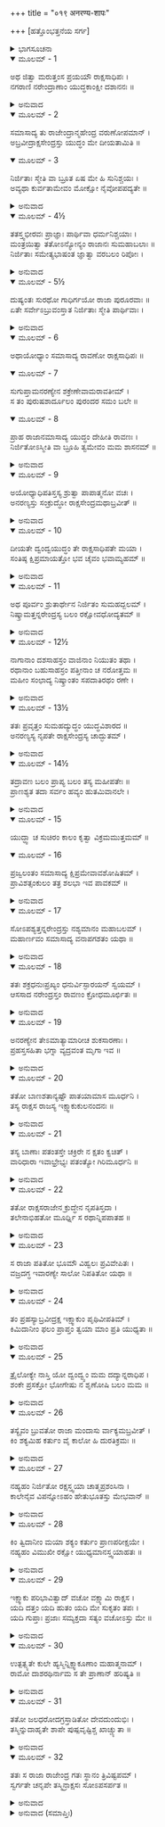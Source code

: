 +++
title = "०१९ अनरण्य-शापः"

+++
[ಹತ್ತೊಂಭತ್ತನೆಯ ಸರ್ಗ]



<details><summary>ಭಾಗಸೂಚನಾ</summary>

ರಾವಣನು ಅನರಣ್ಯನನ್ನು ವಧಿಸಿದುದು, ಅವನಿಂದ ಶಾಪ
</details>

<details open><summary>ಮೂಲಮ್ - 1</summary>

ಅಥ ಜಿತ್ವಾ ಮರುತ್ತಂಸ ಪ್ರಯಯೌ ರಾಕ್ಷಸಾಧಿಪಃ ।  
ನಗರಾಣಿ ನರೇಂದ್ರಾಣಾಂ ಯುದ್ಧಕಾಂಕ್ಷೀ ದಶಾನನಃ ॥
</details>

<details><summary>ಅನುವಾದ</summary>

(ಅಗಸ್ತ್ಯರು ಹೇಳುತ್ತಾರೆ - ರಘುನಂದನ !) ಹಿಂದಿನಂತೆ ಮರುತ್ತನನ್ನು ಜಯಿಸಿದ ಬಳಿಕ ರಾಕ್ಷಸರಾಜ ದಶಗ್ರೀವನು ಕ್ರಮವಾಗಿ ಇತರ ರಾಜರಲ್ಲಿಯೂ ಯುದ್ಧದ ಇಚ್ಛೆಯಿಂದ ಹೋದನು.॥1॥
</details>

<details open><summary>ಮೂಲಮ್ - 2</summary>

ಸಮಾಸಾದ್ಯ ತು ರಾಜೇಂದ್ರಾನ್ಮಹೇಂದ್ರ ವರುಣೋಪಮಾನ್ ।  
ಅಬ್ರವೀದ್ರಾಕ್ಷಸೇಂದ್ರಸ್ತು ಯುದ್ಧಂ ಮೇ ದೀಯತಾಮಿತಿ ॥
</details>

<details open><summary>ಮೂಲಮ್ - 3</summary>

ನಿರ್ಜಿತಾಃ ಸ್ಮೇತಿ ವಾ ಬ್ರೂತ ಏಷ ಮೇ ಹಿ ಸುನಿಶ್ಚಯಃ ।  
ಅವ್ಯಥಾ ಕುರ್ವತಾಮೇವಂ ಮೋಕ್ಷೋ ನೈವೋಪಪದ್ಯತೇ ॥
</details>

<details><summary>ಅನುವಾದ</summary>

ಮಹೇಂದ್ರ, ವರುಣರಂತೆ ಪರಾಕ್ರಮಿ ಗಳಾದ ಆ ಮಹಾರಾಜರ ಬಳಿಗೆ ಹೋಗಿ ರಾಕ್ಷಸೇಂದ್ರನು ಹೇಳುತ್ತಿದ್ದನು - ರಾಜರೇ ! ನೀವು ನನ್ನೊಡನೆ ಯುದ್ಧಮಾಡಿ ಇಲ್ಲವೆ ‘ನಾವು ಸೋತಿದ್ದೇವೆ’ ಎಂದು ಹೇಳಿ. ಇದನ್ನೆ ನಾನು ಮಾಡಿದ ನಿಶ್ಚಯವಾಗಿದೆ. ಇದಕ್ಕೆ ವಿರುದ್ಧವಾಗಿ ನಡೆದರೆ ನಿಮಗೆ ಬಿಡುಗಡೆ ಇಲ್ಲ.॥2-3॥
</details>

<details open><summary>ಮೂಲಮ್ - 4½</summary>

ತತಸ್ತ್ವಭೀರವಃ ಪ್ರಾಜ್ಞಾಃ ಪಾರ್ಥಿವಾ ಧರ್ಮನಿಶ್ಚಯಾಃ ।  
ಮಂತ್ರಯಿತ್ವಾ ತತೋಽನ್ಯೋನ್ಯಂ ರಾಜಾನಃ ಸುಮಹಾಬಲಾಃ ॥  
ನಿರ್ಜಿತಾಃ ಸಮೇತ್ಯಭಾಷಂತ ಜ್ಞಾತ್ವಾ ವರಬಲಂ ರಿಪೋಃ ।
</details>

<details><summary>ಅನುವಾದ</summary>

ಆಗ ನಿರ್ಭಯ, ಬುದ್ಧಿವಂತ, ಧರ್ಮಪೂರ್ಣವಿಚಾರ ಮಾಡುವ ಅನೇಕ ಮಹಾಬಲಿ ರಾಜರು ಪರಸ್ಪರ ಸಲಹೆ ಪಡೆದು, ಶತ್ರುವಿನ ಪ್ರಬಲತೆ ಅರಿತು ರಾಕ್ಷಸರಾಜಾ! ನಾವು ನಿನ್ನಿಂದ ಸೋಲನ್ನೊಪ್ಪಿ ಕೊಳ್ಳುತ್ತೇವೆ ಎಂದು ಹೇಳುತ್ತಿದ್ದರು.॥4½॥
</details>

<details open><summary>ಮೂಲಮ್ - 5½</summary>

ದುಷ್ಯಂತಃ ಸುರಥೋ ಗಾಧಿರ್ಗಯೋ ರಾಜಾ ಪುರೂರವಾಃ ॥  
ಏತೇ ಸರ್ವೇಽಬ್ರುವಂಸ್ತಾತ ನಿರ್ಜಿತಾಃ ಸ್ಮೇತಿ ಪಾರ್ಥಿವಾಃ ।
</details>

<details><summary>ಅನುವಾದ</summary>

ದುಷ್ಯಂತ, ಸುರಥ, ಗಾಧಿ, ಗಯ, ರಾಜಾ ಪುರೂರವ ಇವರೆಲ್ಲ ರಾಜರು ತಮ್ಮ ರಾಜ್ಯಭಾರ ಕಾಲದಲ್ಲಿ ರಾವಣನ ಎದುರಿಗೆ ತಮ್ಮ ಪರಾಜಯವನ್ನು ಸ್ವೀಕರಿಸಿದ್ದರು.॥5½॥
</details>

<details open><summary>ಮೂಲಮ್ - 6</summary>

ಅಥಾಯೋಧ್ಯಾಂ ಸಮಾಸಾದ್ಯ ರಾವಣೋ ರಾಕ್ಷಸಾಧಿಪಃ ॥
</details>

<details open><summary>ಮೂಲಮ್ - 7</summary>

ಸುಗುಪ್ತಾಮನರಣ್ಯೇನ  ಶಕ್ರೇಣೇವಾಮರಾವತೀಮ್ ।  
ಸ ತಂ ಪುರುಷಶಾರ್ದೂಲಂ ಪುರಂದರ ಸಮಂ ಬಲೇ ॥
</details>

<details open><summary>ಮೂಲಮ್ - 8</summary>

ಪ್ರಾಹ ರಾಜಾನಮಾಸಾದ್ಯ ಯುದ್ಧಂ ದೇಹೀತಿ ರಾವಣಃ ।  
ನಿರ್ಜಿತೋಽಸ್ಮೀತಿ ವಾ ಬ್ರೂಹಿ ತ್ವಮೇವಂ ಮಮ ಶಾಸನಮ್ ॥
</details>

<details><summary>ಅನುವಾದ</summary>

ಬಳಿಕ ರಾಕ್ಷಸಾಧಿಪ ರಾವಣನು ಇಂದ್ರನಿಂದ ಸುರಕ್ಷಿತವಾದ ಅಮರಾವತಿಯಂತಿರುವ, ಮಹಾರಾಜಾ ಅನರಣ್ಯನಿಂದ ಪಾಲಿತ ಅಯೋಧ್ಯೆಗೆ ಬಂದನು. ಅಲ್ಲಿ ಇಂದ್ರನಂತೆ ಪರಾಕ್ರಮಿ ಪುರುಷಸಿಂಹ ಅನರಣ್ಯನಲ್ಲಿಗೆ ಬಂದು ಹೇಳಿದನು-ರಾಜನೇ! ನೀನು ನನ್ನೊಡನೆ ಯುದ್ಧದ ಮಾತು ಕೊಡು ಇಲ್ಲವೇ ‘ನಾನು ಸೋತೆ’ ಎಂದು ಹೇಳು. ಇದೇ ನನ್ನ ಆದೇಶವಾಗಿದೆ.॥6-8॥
</details>

<details open><summary>ಮೂಲಮ್ - 9</summary>

ಅಯೋಧ್ಯಾಧಿಪತಿಸ್ತಸ್ಯ ಶ್ರುತ್ವಾ ಪಾಪಾತ್ಮನೋ ವಚಃ ।  
ಅನರಣ್ಯಸ್ತು ಸಂಕ್ರುದ್ಧೋ ರಾಕ್ಷಸೇಂದ್ರಮಥಾಬ್ರವೀತ್ ॥
</details>

<details><summary>ಅನುವಾದ</summary>

ಆ ಪಾಪಾತ್ಮನ ಮಾತನ್ನು ಕೇಳಿ ಅಯೋಧ್ಯಾ ನರೇಶ ಅನರಣ್ಯನಿಗೆ ಭಾರೀ ಕ್ರೋಧವುಂಟಾಗಿ ಅವನು ರಾಕ್ಷಸರಾಜನಲ್ಲಿ ಹೇಳಿದನು.॥9॥
</details>

<details open><summary>ಮೂಲಮ್ - 10</summary>

ದೀಯತೇ ದ್ವಂದ್ವಯುದ್ಧಂ ತೇ ರಾಕ್ಷಸಾಧಿಪತೇ ಮಯಾ ।  
ಸಂತಿಷ್ಠ ಕ್ಷಿಪ್ರಮಾಯತ್ತೋ ಭವ ಚೈವಂ ಭವಾಮ್ಯಹಮ್ ॥
</details>

<details><summary>ಅನುವಾದ</summary>

ನಿಶಾಚರಪತೇ! ನಾನು ನಿನಗೆ ದ್ವಂದ್ವಯುದ್ಧದ ಅವಕಾಶ ಕೊಡುವೆನು. ನಿಲ್ಲು, ಬೇಗನೇ ಯುದ್ಧಕ್ಕಾಗಿ ಸಿದ್ಧನಾಗು. ನಾನೂ ಸಿದ್ಧನಾಗುತ್ತೇನೆ.॥10॥
</details>

<details open><summary>ಮೂಲಮ್ - 11</summary>

ಅಥ ಪೂರ್ವಂ ಶ್ರುತಾರ್ಥೇನ ನಿರ್ಜಿತಂ ಸುಮಹದ್ಬಲಮ್ ।  
ನಿಷ್ಕ್ರಾಮತ್ತನ್ನರೇಂದ್ರಸ್ಯ ಬಲಂ ರಕ್ಷೋವಧೋದ್ಯತಮ್ ॥
</details>

<details><summary>ಅನುವಾದ</summary>

ರಾಜನು ರಾವಣನ ದಿಗ್ವಿಜಯದ ಸುದ್ದಿ ಮೊದಲೇ ಕೇಳಿ, ಅದಕ್ಕಾಗಿ ಅವನು ದೊಡ್ಡ ಸೈನ್ಯವನ್ನು ಸೇರಿಸಿ ಇಟ್ಟಿದ್ದನು. ರಾಜನ ಆ ಎಲ್ಲ ಸೈನ್ಯವು ಆಗ ರಾಕ್ಷಸನ ವಧೆಗಾಗಿ ಉತ್ಸಾಹದಿಂದ ನಗರದಿಂದ ಹೊರಟಿತು.॥11॥
</details>

<details open><summary>ಮೂಲಮ್ - 12½</summary>

ನಾಗಾನಾಂ ದಶಸಾಹಸ್ರಂ ವಾಜಿನಾಂ ನಿಯುತಂ ತಥಾ ।  
ರಥಾನಾಂ ಬಹುಸಾಹಸ್ರಂ ಪತ್ತೀನಾಂ ಚ ನರೋತ್ತಮ ॥  
ಮಹೀಂ ಸಂಛಾದ್ಯ ನಿಷ್ಕ್ರಾಂತಂ ಸಪದಾತಿರಥಂ ರಣೇ ।
</details>

<details><summary>ಅನುವಾದ</summary>

ನರಶ್ರೇಷ್ಠ ಶ್ರೀರಾಮಾ! ಹತ್ತುಸಾವಿರ ಆನೆ ಸವಾರರು, ಒಂದು ಲಕ್ಷ ಕುದುರೆ ಸವಾರರು, ಅನೇಕ ಸಾವಿರ ರಥಗಳು, ಅಸಂಖ್ಯ ಕಾಲಾಳುಗಳಿಂದ ನೆಲ ಭಾಗವನ್ನು ಆಚ್ಛಾದನೆ ಮಾಡುತ್ತಾ ಎಲ್ಲ ಸೈನ್ಯ ರಣರಂಗಕ್ಕೆ ಬಂತು.॥12½॥
</details>

<details open><summary>ಮೂಲಮ್ - 13½</summary>

ತತಃ ಪ್ರವೃತ್ತಂ ಸುಮಹದ್ಯುದ್ಧಂ ಯುದ್ಧವಿಶಾರದ ॥  
ಅನರಣ್ಯಸ್ಯ ನೃಪತೇ ರಾಕ್ಷಸೇಂದ್ರಸ್ಯ ಚಾದ್ಭುತಮ್ ।
</details>

<details><summary>ಅನುವಾದ</summary>

ಯುದ್ಧವಿಶಾರದ ರಘುವೀರ ! ಮತ್ತೆ ರಾಜಾ ಅನರಣ್ಯ ಮತ್ತು ರಾವಣರಲ್ಲಿ ಭಾರೀ ಅದ್ಭುತ ಸಂಗ್ರಾಮ ಪ್ರಾರಂಭವಾಯಿತು.॥13½॥
</details>

<details open><summary>ಮೂಲಮ್ - 14½</summary>

ತದ್ರಾವಣ ಬಲಂ ಪ್ರಾಪ್ಯ ಬಲಂ ತಸ್ಯ ಮಹೀಪತೇಃ ॥  
ಪ್ರಾಣಶ್ಯತ ತದಾ ಸರ್ವಂ ಹವ್ಯಂ ಹುತಮಿವಾನಲೇ ।
</details>

<details><summary>ಅನುವಾದ</summary>

ಆಗ ರಾಜನ ಎಲ್ಲ ಸೈನ್ಯವು ರಾವಣನ ಸೈನ್ಯದೊಂದಿಗೆ ಕಾದಾಡುತ್ತಾ ಅಗ್ನಿಯಲ್ಲಿ  ಹಾಕಿದ ಆಹುತಿಯು ಪೂರ್ಣಭಸ್ಮವಾಗುವಂತೆ ನಾಶವಾಗ ತೊಡಗಿತು.॥14½॥
</details>

<details open><summary>ಮೂಲಮ್ - 15</summary>

ಯುದ್ಧ್ವಾ ಚ ಸುಚಿರಂ ಕಾಲಂ ಕೃತ್ವಾ ವಿಕ್ರಮಮುತ್ತಮಮ್ ॥
</details>

<details open><summary>ಮೂಲಮ್ - 16</summary>

ಪ್ರಜ್ವಲಂತಂ ಸಮಾಸಾದ್ಯ ಕ್ಷಿಪ್ರಮೇವಾವಶೋಷಿತಮ್ ।  
ಪ್ರಾವಿಶತ್ಸಂಕುಲಂ ತತ್ರ ಶಲಭಾ ಇವ ಪಾವಕಮ್ ॥
</details>

<details><summary>ಅನುವಾದ</summary>

ಆ ಸೈನ್ಯವು ಬಹಳ ಹೊತ್ತು ಕಾದಾಡಿತು, ಪರಾಕ್ರಮ ತೋರಿತು, ಆದರೆ ತೇಜಸ್ವೀ ರಾವಣನನ್ನು ಎದುರಿಸುತ್ತಾ ಬಹಳ ಕಡಿಮೆ ಸಂಖ್ಯೆಯಲ್ಲಿ ಉಳಿದು ಕೊನೆಗೆ ಪತಂಗಗಳು ಅಗ್ನಿಯಲ್ಲಿ ಬಿದ್ದು ಭಸ್ಮವಾಗುವಂತೆ ಕಾಲನಿಗೆ ತುತ್ತಾಯಿತು.॥15-16॥
</details>

<details open><summary>ಮೂಲಮ್ - 17</summary>

ಸೋಽಪಶ್ಯತ್ತನ್ನರೇಂದ್ರಸ್ತು ನಶ್ಯಮಾನಂ ಮಹಾಬಲಮ್ ।  
ಮಹಾರ್ಣವಂ ಸಮಾಸಾದ್ಯ ವನಾಪಗಶತಂ ಯಥಾ ॥
</details>

<details><summary>ಅನುವಾದ</summary>

ಜಲದಿಂದ ತುಂಬಿದ ಭಾರೀ ನೂರಾರು ನದಿಗಳು ಸಮುದ್ರದಲ್ಲಿ ಸೇರಿ ಹೋಗುವಂತೆ ತನ್ನ ಸೈನ್ಯವು ನಾಶವಾಗುವುದನ್ನು ರಾಜನು ನೋಡಿದನು.॥17॥
</details>

<details open><summary>ಮೂಲಮ್ - 18</summary>

ತತಃ ಶಕ್ರಧನುಃಪ್ರಖ್ಯಂ ಧನುರ್ವಿಸ್ಫಾರಯನ್ ಸ್ವಯಮ್ ।  
ಆಸಸಾದ ನರೇಂದ್ರಸ್ತಂ ರಾವಣಂ ಕ್ರೋಧಮೂರ್ಛಿತಃ ॥
</details>

<details><summary>ಅನುವಾದ</summary>

ಆಗ ಮಹಾರಾಜ ಅನರಣ್ಯನು ಕ್ರೋಧಗೊಂಡು ಇಂದ್ರ ಧನುಸ್ಸಿನಂತೆ ತನ್ನ ಮಹಾ ಧನುಸ್ಸನ್ನು ಟಂಕಾರ ಮಾಡುತ್ತಾ ರಾವಣನನ್ನು ಎದುರಿಸಲು ಆಗಮಿಸಿದನು..॥18॥
</details>

<details open><summary>ಮೂಲಮ್ - 19</summary>

ಅನರಣ್ಯೇನ ತೇಽಮಾತ್ಯಾಮಾರೀಚ ಶುಕಸಾರಣಾಃ ।  
ಪ್ರಹಸ್ತಸಹಿತಾ ಭಗ್ನಾ ವ್ಯದ್ರವಂತ ಮೃಗಾ ಇವ ॥
</details>

<details><summary>ಅನುವಾದ</summary>

ಸಿಂಹವನ್ನು ನೋಡಿ ಜಿಂಕೆಗಳು ಓಡಿಹೋಗುವಂತೆ ಮಾರೀಚ, ಶುಕ, ಸಾರಣ, ಪ್ರಹಸ್ತ ಈ ನಾಲ್ವರೂ ರಾಕ್ಷಸ ಮಂತ್ರಿಗಳು ಅನರಣ್ಯನಿಂದ ಓಡಿ ಪಲಾಯನ ಮಾಡಿದರು.॥19॥
</details>

<details open><summary>ಮೂಲಮ್ - 20</summary>

ತತೋ ಬಾಣಶತಾನ್ಯಷ್ಟೌ ಪಾತಯಾಮಾಸ ಮೂರ್ಧನಿ ।  
ತಸ್ಯ ರಾಕ್ಷಸ ರಾಜಸ್ಯ ಇಕ್ಷ್ವಾಕುಕುಲನಂದನಃ ॥
</details>

<details><summary>ಅನುವಾದ</summary>

ಅನಂತರ ಇಕ್ಷ್ವಾಕುಕುಲನಂದನ ರಾಜಾ ಅನರಣ್ಯನು ರಾಕ್ಷಸರಾಜ ರಾವಣನ ಮಸ್ತಕದಲ್ಲಿ ಎಂಟು ನೂರು ಬಾಣಗಳನ್ನು ಪ್ರಯೋಗಿಸಿದನು.॥20॥
</details>

<details open><summary>ಮೂಲಮ್ - 21</summary>

ತಸ್ಯ ಬಾಣಾಃ ಪತಂತಸ್ತೇ ಚಕ್ರಿರೇ ನ ಕ್ಷತಂ ಕ್ವಚಿತ್ ।  
ವಾರಿಧಾರಾ ಇವಾಭ್ರೇಭ್ಯಃ ಪತಂತ್ಯೋ ಗಿರಿಮೂರ್ಧನಿ ॥
</details>

<details><summary>ಅನುವಾದ</summary>

ಪರ್ವತ ಶಿಖರದಲ್ಲಿ ಬಿದ್ದ ಮಳೆಯು ಅದನ್ನು ಕ್ಷತಿಗೊಳಿಸದಂತೆ ಆ ಸುರಿಯುವ ಬಾಣಗಳು ಆ ನಿಶಾಚರನ ಶರೀರದಲ್ಲಿ ಗಾಯಗೊಳಿಸದೇ ಹೋದವು.॥21॥
</details>

<details open><summary>ಮೂಲಮ್ - 22</summary>

ತತೋ ರಾಕ್ಷಸರಾಜೇನ ಕ್ರುದ್ಧೇನ ನೃಪತಿಸ್ತದಾ ।  
ತಲೇನಾಭಿಹತೋ ಮೂರ್ಧ್ನಿ ಸ ರಥಾನ್ನಿಪಪಾತಹ ॥
</details>

<details><summary>ಅನುವಾದ</summary>

ಆಗ ಕುಪಿತನಾದ ರಾವಣನು ರಾಜನ ತಲೆಗೆ ಒಂದು ಏಟುಕೊಟ್ಟನು. ಇದರಿಂದ ಆಹತನಾಗಿ ರಾಜನು ರಥದಿಂದ ಕೆಳಗೆ ಉರುಳಿದನು.॥22॥
</details>

<details open><summary>ಮೂಲಮ್ - 23</summary>

ಸ ರಾಜಾ ಪತಿತೋ ಭೂಮೌ ವಿಹ್ವಲಃ ಪ್ರವಿವೇಪಿತಃ ।  
ವಜ್ರದಗ್ಧ ಇವಾರಣ್ಯೇ ಸಾಲೋ ನಿಪತಿತೋ ಯಥಾ ॥
</details>

<details><summary>ಅನುವಾದ</summary>

ಸಿಡಿಲು ಬಡಿದಾಗ ಒಣಗಿದ ಮರವು ದಗ್ಧವಾಗಿ ಉರುಳುವಂತೆ ರಾಜಾ ಅನರಣ್ಯನು ವ್ಯಾಕುಲನಾಗಿ ನೆಲಕ್ಕೆ ಬಿದ್ದು ಗಡ-ಗಡ ನಡುಗತೊಡಗಿದನು.॥23॥
</details>

<details open><summary>ಮೂಲಮ್ - 24</summary>

ತಂ ಪ್ರಹಸ್ಯಾಬ್ರವೀದ್ರಕ್ಷ ಇಕ್ಷ್ವಾಕುಂ ಪೃಥಿವೀಪತಿಮ್ ।  
ಕಿಮಿದಾನೀಂ ಫಲಂ ಪ್ರಾಪ್ತಂ ತ್ವಯಾ ಮಾಂ ಪ್ರತಿ ಯುಧ್ಯತಾ ॥
</details>

<details><summary>ಅನುವಾದ</summary>

ಇದನ್ನು ನೋಡಿ ರಾವಣನು ಜೋರಾಗಿ ನಕ್ಕು ಆ ಇಕ್ಷ್ವಾಕು ನರೇಶನಲ್ಲಿ ಹೇಳಿದನು - ಈಗ ನನ್ನೊಡನೆ ಯುದ್ಧ ಮಾಡಿ ನಿನಗೇನು ಫಲ ದೊರಕಿತು.॥24॥
</details>

<details open><summary>ಮೂಲಮ್ - 25</summary>

ತ್ರೈಲೋಕ್ಯೇ ನಾಸ್ತಿ ಯೋ ದ್ವಂದ್ವ್ವಂ ಮಮ ದದ್ಯಾನ್ನರಾಧಿಪ ।  
ಶಂಕೇ ಪ್ರಸಕ್ತೋ ಭೋಗೇಷು ನ ಶೃಣೋಷಿ ಬಲಂ ಮಮ ॥
</details>

<details><summary>ಅನುವಾದ</summary>

ನರೇಶ್ವರ! ನನ್ನೊಡನೆ ದ್ವಂದ್ವಯುದ್ಧ ಮಾಡುವಂತಹ ವೀರನು ಮೂರು ಲೋಕಗಳಲ್ಲಿ ಯಾರೂ ಇಲ್ಲ. ನೀನು ಭೋಗಗಳಲ್ಲಿ ಹೆಚ್ಚು ಆಸಕ್ತನಾದ್ದರಿಂದ ನನ್ನ ಬಲ ಪರಾಕ್ರಮ ಕೇಳಿಲ್ಲ ಎಂದು ತೋರುತ್ತದೆ.॥25॥
</details>

<details open><summary>ಮೂಲಮ್ - 26</summary>

ತಸ್ಯೈವಂ ಬ್ರುವತೋ ರಾಜಾ ಮಂದಾಸು ರ್ವಾಕ್ಯಮಬ್ರವೀತ್ ।  
ಕಿಂ ಶಕ್ಯಮಿಹ ಕರ್ತುಂ ವೈ ಕಾಲೋ ಹಿ ದುರತಿಕ್ರಮಃ ॥
</details>

<details><summary>ಅನುವಾದ</summary>

ರಾಜನ ಪ್ರಾಣಶಕ್ತಿ ಕ್ಷೀಣವಾಯಿತು. ಹೀಗೆ ಆಡುತ್ತಿರುವ ರಾವಣನ ವಚನ ಕೇಳಿ ಹೇಳಿದನು - ರಾಕ್ಷಸರಾಜನೇ! ಈಗ ಇಲ್ಲೇನು ಮಾಡಬಹುದು? ಏಕೆಂದರೆ ಕಾಲವನ್ನು ಉಲ್ಲಂಘಿಸುವುದು ಅತ್ಯಂತ ದುಷ್ಕರವಾಗಿದೆ.॥26॥
</details>

<details open><summary>ಮೂಲಮ್ - 27</summary>

ನಹ್ಯಹಂ ನಿರ್ಜಿತೋ ರಕ್ಷಸ್ತ್ವಯಾ ಚಾತ್ಮಪ್ರಶಂಸಿನಾ ।  
ಕಾಲೇನೈವ ವಿಪನ್ನೋಽಹಂ ಹೇತುಭೂತಸ್ತು ಮೇಭವಾನ್ ॥
</details>

<details><summary>ಅನುವಾದ</summary>

ರಾಕ್ಷಸನೇ! ನೀನು ತನ್ನನ್ನು ಪ್ರಶಂಸಿಸಿಕೊಳ್ಳುತ್ತಿರುವೆ; ಆದರೆ ನೀನು ಇಂದು ನನ್ನನ್ನು ಪರಾಜಿತಗೊಳಿಸಿದುದರಲ್ಲಿ ಕಾಲವೇ ಕಾರಣವಾಗಿದೆ. ನೀನಾದರೋ ನನ್ನ ಮೃತ್ಯುವಿನಲ್ಲಿ ನಿಮಿತ್ತಮಾತ್ರನಾದೆ.॥27॥
</details>

<details open><summary>ಮೂಲಮ್ - 28</summary>

ಕಿಂ ತ್ವಿದಾನೀಂ ಮಯಾ ಶಕ್ಯಂ ಕರ್ತುಂ ಪ್ರಾಣಪರೀಕ್ಷಯೇ ।  
ನಹ್ಯಹಂ ವಿಮುಖೀ ರಕ್ಷೋ ಯುಧ್ಯಮಾನಸ್ತ್ವಯಾಹತಃ ॥
</details>

<details><summary>ಅನುವಾದ</summary>

ನನ್ನ ಪ್ರಾಣಗಳು ಹೋಗುತ್ತಿವೆ, ಆದ್ದರಿಂದ ನಾನು ಏನು ಮಾಡಬಲ್ಲೆ? ನಿಶಾಚರನೇ! ನಾನು ಯುದ್ಧದಲ್ಲಿ ಬೆನ್ನು ತೋರಲಿಲ್ಲ ಇದು ನನಗೆ ಸಂತೋಷವಿದೆ. ಯುದ್ಧ ಮಾಡುತ್ತಾ ನಿನ್ನ ಕೈಯಿಂದ ಸಾಯುತ್ತಾನೆ.॥28॥
</details>

<details open><summary>ಮೂಲಮ್ - 29</summary>

ಇಕ್ಷ್ವಾಕು ಪರಿಭಾವಿತ್ವಾದ್ ವಚೋ ವಕ್ಷ್ಯಾಮಿ ರಾಕ್ಷಸ ।  
ಯದಿ ದತ್ತಂ ಯದಿ ಹುತಂ ಯದಿ ಮೇ ಸುಕೃತಂ ತಪಃ ।  
ಯದಿ ಗುಪ್ತಾಃ ಪ್ರಜಾಃ ಸಮ್ಯಕ್ತದಾ ಸತ್ಯಂ ವಚೋಽಸ್ತು ಮೇ ॥
</details>

<details><summary>ಅನುವಾದ</summary>

ಆದರೆ ರಾಕ್ಷಸನೇ! ನೀನು ವ್ಯಂಗ್ಯಪೂರ್ಣ ಮಾತುಗಳಿಂದ ಇಕ್ಷ್ವಾಕುಕುಲದ ಅಪಮಾನ ಮಾಡಿದೆ. ಇದರಿಂದ ನಿನಗೆ ಶಾಪ ಕೊಡುತ್ತಿದ್ದೇನೆ. ನಿನಗೆ ಅಮಂಗಲ ಮಾತನ್ನು ಹೇಳುತ್ತೇನೆ. ನಾನು ದಾನ, ಪುಣ್ಯ, ಹೋಮ, ತಪಸ್ಸು ಮಾಡಿದ್ದರೆ, ನಾನು ಧರ್ಮಕ್ಕನುಸಾರ ಪ್ರಜೆಗಳನ್ನು ಚೆನ್ನಾಗಿ ಪಾಲಿಸಿದಿದ್ದರೆ, ನನ್ನ ಮಾತು ನಿಜವಾಗಲಿ.॥29॥
</details>

<details open><summary>ಮೂಲಮ್ - 30</summary>

ಉತ್ಪತ್ಸ್ಯತೇ ಕುಲೇ ಹ್ಯಸ್ಮಿನ್ನಿಕ್ಷ್ವಾಕೂಣಾಂ ಮಹಾತ್ಮನಾಮ್ ।  
ರಾಮೋ ದಾಶರಥಿರ್ನಾಮ ಸ ತೇ ಪ್ರಾಣಾನ್ ಹರಿಷ್ಯತಿ ॥
</details>

<details><summary>ಅನುವಾದ</summary>

ಮಹಾತ್ಮಾ ಇಕ್ಷ್ವಾಕುವಂಶೀ ರಾಜರ ವಂಶದಲ್ಲೇ ದಶರಥನಂದನ ಶ್ರೀರಾಮನು ಪ್ರಕಟನಾಗಿ ನಿನ್ನ ಪ್ರಾಣಗಳನ್ನು ಅಪಹರಿಸುವನು.॥30॥
</details>

<details open><summary>ಮೂಲಮ್ - 31</summary>

ತತೋ ಜಲಧರೋದಗ್ರಸ್ತಾಡಿತೋ ದೇವದುಂದುಭಿಃ ।  
ತಸ್ಮಿನ್ನುದಾಹೃತೇ ಶಾಪೇ ಪುಷ್ಪವೃಷ್ಟಿಶ್ಚ ಖಾಚ್ಚ್ಯುತಾ ॥
</details>

<details><summary>ಅನುವಾದ</summary>

ರಾಜನು ಹೀಗೆ ಶಪಿಸಿದಾಗ ಮೇಘಗಳು ಗಂಭೀರ ಧ್ವನಿಯಲ್ಲಿ ದೇವತೆಗಳು ದುಂದುಭಿಗಳನ್ನು ನುಡಿಸಿದರು, ಆಕಾಶದಿಂದ ಪುಷ್ಪವೃಷ್ಟಿಯಾಯಿತು.॥31॥
</details>

<details open><summary>ಮೂಲಮ್ - 32</summary>

ತತಃ ಸ ರಾಜಾ ರಾಜೇಂದ್ರ ಗತಃ ಸ್ಥಾನಂ ತ್ರಿವಿಷ್ಟಪಮ್ ।  
ಸ್ವರ್ಗತೇ ಚನೃಪೇ ತಸ್ಮಿನ್ರಾಕ್ಷಸಃ ಸೋಽಪಸರ್ಪತ ॥
</details>

<details><summary>ಅನುವಾದ</summary>

ರಾಜಾಧಿರಾಜ ಶ್ರೀರಾಮಾ! ಬಳಿಕ ಅನರಣ್ಯನು ಸ್ವರ್ಗಸ್ಥನಾದನು. ಅವನು ಸ್ವರ್ಗಗಾಮಿಯಾದ ಮೇಲೆ ರಾಕ್ಷಸ ರಾವಣನು ಅಲ್ಲಿಂದ ಬೇರೆಡೆಗೆ ತೆರಳಿದನು.॥32॥
</details>

<details><summary>ಅನುವಾದ (ಸಮಾಪ್ತಿಃ)</summary>

ಶ್ರೀವಾಲ್ಮೀಕಿ ವಿರಚಿತ ಆರ್ಷರಾಮಾಯಣ ಆದಿಕಾವ್ಯದ ಉತ್ತರ ಕಾಂಡದಲ್ಲಿ ಹತ್ತೊಂಭತ್ತನೆಯ ಸರ್ಗ ಪೂರ್ಣವಾಯಿತು. ॥19॥
</details>

